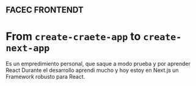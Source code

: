## FACEC FRONTENDT

# From `create-craete-app` to `create-next-app`

Es un empredimiento personal, que saque a modo prueba y por aprender React
Durante el desarrollo aprendi mucho y hoy estoy en Next.js un Framework robusto para React.